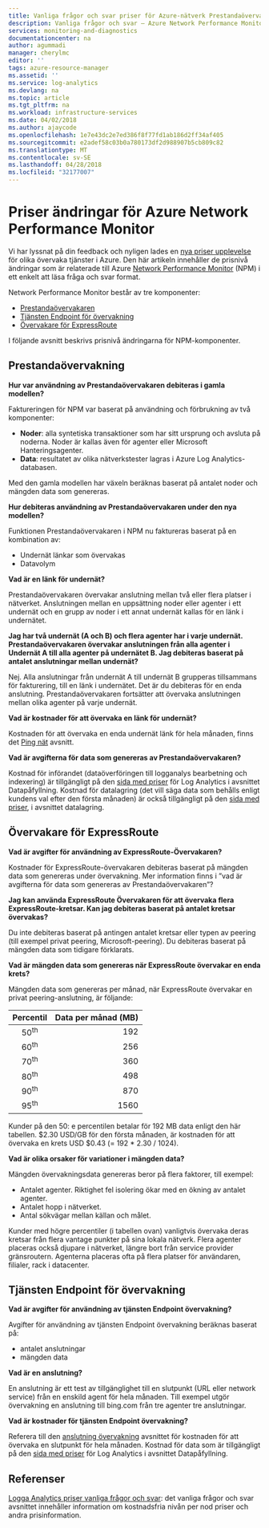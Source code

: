 ```yaml
---
title: Vanliga frågor och svar priser för Azure-nätverk Prestandaövervakaren | Microsoft Docs
description: Vanliga frågor och svar – Azure Network Performance Monitor
services: monitoring-and-diagnostics
documentationcenter: na
author: agummadi
manager: cherylmc
editor: ''
tags: azure-resource-manager
ms.assetid: ''
ms.service: log-analytics
ms.devlang: na
ms.topic: article
ms.tgt_pltfrm: na
ms.workload: infrastructure-services
ms.date: 04/02/2018
ms.author: ajaycode
ms.openlocfilehash: 1e7e43dc2e7ed386f8f77fd1ab186d2ff34af405
ms.sourcegitcommit: e2adef58c03b0a780173df2d988907b5cb809c82
ms.translationtype: MT
ms.contentlocale: sv-SE
ms.lasthandoff: 04/28/2018
ms.locfileid: "32177007"
---
```

# <a name="pricing-changes-for-azure-network-performance-monitor"></a>Priser ändringar för Azure Network Performance Monitor

Vi har lyssnat på din feedback och nyligen lades en [nya priser upplevelse](https://azure.microsoft.com/blog/introducing-a-new-way-to-purchase-azure-monitoring-services/) för olika övervaka tjänster i Azure. Den här artikeln innehåller de prisnivå ändringar som är relaterade till Azure [Network Performance Monitor](https://docs.microsoft.com/azure/networking/network-monitoring-overview) (NPM) i ett enkelt att läsa fråga och svar format.

Network Performance Monitor består av tre komponenter:
* [Prestandaövervakaren](https://docs.microsoft.com/azure/networking/network-monitoring-overview#performance-monitor)
* [Tjänsten Endpoint för övervakning](https://docs.microsoft.com/azure/networking/network-monitoring-overview#service-endpoint-monitor)
* [Övervakare för ExpressRoute](https://docs.microsoft.com/azure/networking/network-monitoring-overview#expressroute-monitor)

I följande avsnitt beskrivs prisnivå ändringarna för NPM-komponenter.

## <a name="performance-monitor"></a>Prestandaövervakning

**Hur var användning av Prestandaövervakaren debiteras i gamla modellen?**

Faktureringen för NPM var baserat på användning och förbrukning av två komponenter:
* **Noder**: alla syntetiska transaktioner som har sitt ursprung och avsluta på noderna. Noder är kallas även för agenter eller Microsoft Hanteringsagenter.
* **Data**: resultatet av olika nätverkstester lagras i Azure Log Analytics-databasen.

Med den gamla modellen har växeln beräknas baserat på antalet noder och mängden data som genereras. 

**Hur debiteras användning av Prestandaövervakaren under den nya modellen?**

Funktionen Prestandaövervakaren i NPM nu faktureras baserat på en kombination av: 

* Undernät länkar som övervakas
* Datavolym

**Vad är en länk för undernät?**

Prestandaövervakaren övervakar anslutning mellan två eller flera platser i nätverket. Anslutningen mellan en uppsättning noder eller agenter i ett undernät och en grupp av noder i ett annat undernät kallas för en länk i undernätet.

**Jag har två undernät (A och B) och flera agenter har i varje undernät. Prestandaövervakaren övervakar anslutningen från alla agenter i Undernät A till alla agenter på undernätet B. Jag debiteras baserat på antalet anslutningar mellan undernät?**

Nej. Alla anslutningar från undernät A till undernät B grupperas tillsammans för fakturering, till en länk i undernätet. Det är du debiteras för en enda anslutning. Prestandaövervakaren fortsätter att övervaka anslutningen mellan olika agenter på varje undernät.

**Vad är kostnader för att övervaka en länk för undernät?**

Kostnaden för att övervaka en enda undernät länk för hela månaden, finns det [Ping nät](https://azure.microsoft.com/pricing/details/network-watcher/) avsnitt.

**Vad är avgifterna för data som genereras av Prestandaövervakaren?**

Kostnad för införandet (dataöverföringen till logganalys bearbetning och indexering) är tillgängligt på den [sida med priser](https://azure.microsoft.com/pricing/details/log-analytics/) för Log Analytics i avsnittet Datapåfyllning. Kostnad för datalagring (det vill säga data som behålls enligt kundens val efter den första månaden) är också tillgängligt på den [sida med priser](https://azure.microsoft.com/pricing/details/log-analytics/), i avsnittet datalagring.


## <a name="expressroute-monitor"></a>Övervakare för ExpressRoute

**Vad är avgifter för användning av ExpressRoute-Övervakaren?**

Kostnader för ExpressRoute-övervakaren debiteras baserat på mängden data som genereras under övervakning. Mer information finns i ”vad är avgifterna för data som genereras av Prestandaövervakaren”?

**Jag kan använda ExpressRoute Övervakaren för att övervaka flera ExpressRoute-kretsar. Kan jag debiteras baserat på antalet kretsar övervakas?**

Du inte debiteras baserat på antingen antalet kretsar eller typen av peering (till exempel privat peering, Microsoft-peering). Du debiteras baserat på mängden data som tidigare förklarats.

**Vad är mängden data som genereras när ExpressRoute övervakar en enda krets?**

Mängden data som genereras per månad, när ExpressRoute övervakar en privat peering-anslutning, är följande:

|Percentil      |Data per månad (MB)|
| :---:          |           ---:|
|50<sup>th</sup> |            192|
|60<sup>th</sup> |            256|
|70<sup>th</sup> |            360|
|80<sup>th</sup> |            498|
|90<sup>th</sup> |            870|
|95<sup>th</sup> |           1560|


Kunder på den 50: e percentilen betalar för 192 MB data enligt den här tabellen. $2.30 USD/GB för den första månaden, är kostnaden för att övervaka en krets USD $0.43 (= 192 * 2.30 / 1024).

**Vad är olika orsaker för variationer i mängden data?**

Mängden övervakningsdata genereras beror på flera faktorer, till exempel:
* Antalet agenter. Riktighet fel isolering ökar med en ökning av antalet agenter.
* Antalet hopp i nätverket.
* Antal sökvägar mellan källan och målet.

Kunder med högre percentiler (i tabellen ovan) vanligtvis övervaka deras kretsar från flera vantage punkter på sina lokala nätverk. Flera agenter placeras också djupare i nätverket, längre bort från service provider gränsroutern. Agenterna placeras ofta på flera platser för användaren, filialer, rack i datacenter.

## <a name="service-endpoint-monitor"></a>Tjänsten Endpoint för övervakning

**Vad är avgifter för användning av tjänsten Endpoint övervakning?**

Avgifter för användning av tjänsten Endpoint övervakning beräknas baserat på:
* antalet anslutningar
* mängden data

**Vad är en anslutning?**

En anslutning är ett test av tillgänglighet till en slutpunkt (URL eller network service) från en enskild agent för hela månaden. Till exempel utgör övervakning en anslutning till bing.com från tre agenter tre anslutningar.

**Vad är kostnader för tjänsten Endpoint övervakning?**

Referera till den [anslutning övervakning](https://azure.microsoft.com/pricing/details/network-watcher/) avsnittet för kostnaden för att övervaka en slutpunkt för hela månaden. Kostnad för data som är tillgängligt på den [sida med priser](https://azure.microsoft.com/pricing/details/log-analytics/) för Log Analytics i avsnittet Datapåfyllning.

## <a name="references"></a>Referenser

[Logga Analytics priser vanliga frågor och svar](https://azure.microsoft.com/pricing/details/log-analytics/): det vanliga frågor och svar avsnittet innehåller information om kostnadsfria nivån per nod priser och andra prisinformation.

